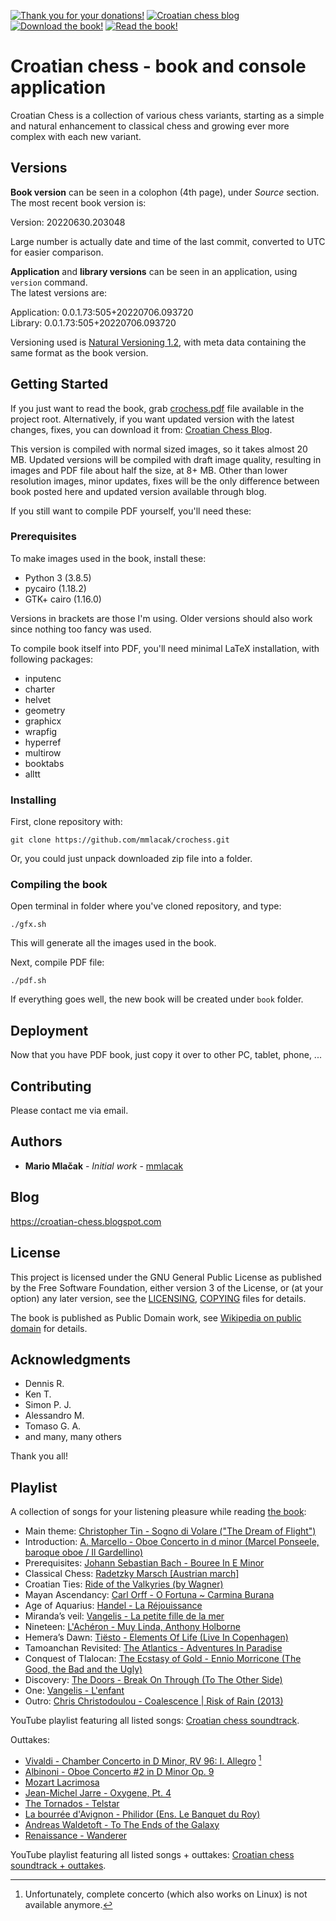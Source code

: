 <span class="badge-patreon"><a href="https://patreon.com/mmlacak" title="Thank you for your donations!"><img src="https://img.shields.io/badge/Patreon-Thank_you_for_your_donations!-F96854.svg?logo=patreon" alt="Thank you for your donations!" /></a></span>
<span class="badge-blogger"><a href="https://croatian-chess.blogspot.com/" title="Croatian chess blog"><img src="https://img.shields.io/badge/Blogger-Croatian_chess_blog-FF5722.svg?logo=blogger" alt="Croatian chess blog" /></a></span>
<span class="badge-adobe-acrobat-reader"><a href="https://github.com/mmlacak/crochess/raw/master/crochess.pdf" title="Download the book!"><img src="https://img.shields.io/badge/Download-Croatian_chess_book-3333FF.svg?logo=adobe-acrobat-reader" alt="Download the book!" /></a></span>
<span class="badge-adobe-acrobat-reader"><a href="https://github.com/mmlacak/crochess/blob/master/crochess.pdf" title="Read the book!"><img src="https://img.shields.io/badge/Read-Croatian_chess_book-EC1C24.svg?logo=adobe-acrobat-reader" alt="Read the book!" /></a></span>
<!-- span class="badge-adobe-acrobat-reader"><a href="https://raw.githubusercontent.com/mmlacak/crochess/master/crochess.pdf" title="Download the book!"><img src="https://img.shields.io/badge/Read-Croatian_chess_book-9999FF.svg?logo=adobe-acrobat-reader" alt="Download the book!" /></a></span -->

<!--- ![Lines of code](https://img.shields.io/tokei/lines/github/mmlacak/crochess) -->
<!--- ![GitHub code size in bytes](https://img.shields.io/github/languages/code-size/mmlacak/crochess) -->
<!--- ![GitHub commit activity](https://img.shields.io/github/commit-activity/m/mmlacak/crochess) -->
<!--- ![GitHub last commit](https://img.shields.io/github/last-commit/mmlacak/crochess) -->
<!--- ![GitHub](https://img.shields.io/github/license/mmlacak/crochess) -->


# Croatian chess - book and console application

Croatian Chess is a collection of various chess variants,
starting as a simple and natural enhancement to classical
chess and growing ever more complex with each new variant.

## Versions

**Book version** can be seen in a colophon (4th page), under *Source* section. \
The most recent book version is:

Version: 20220630.203048 <!--- readme-new-book-version-squished-utc-date-time-place-marker -->

Large number is actually date and time of the last commit,
converted to UTC for easier comparison.

**Application** and **library versions** can be seen in an application, using `version` command. \
The latest versions are:

Application: 0.0.1.73:505+20220706.093720 <!--- readme-new-app-version-major-minor-feature-commit+meta~breaks-place-marker --> \
Library: 0.0.1.73:505+20220706.093720 <!--- readme-new-lib-version-major-minor-feature-commit+meta~breaks-place-marker -->

Versioning used is [Natural Versioning 1.2](https://croatian-chess.blogspot.com/p/natver.html),
with meta data containing the same format as the book version.

## Getting Started

If you just want to read the book, grab [crochess.pdf](crochess.pdf)
file available in the project root. Alternatively, if you
want updated version with the latest changes, fixes, you
can download it from:
[Croatian Chess Blog](http://croatian-chess.blogspot.com/p/preview.html).

This version is compiled with normal sized images, so it
takes almost 20 MB. Updated versions will be compiled with
draft image quality, resulting in images and PDF file about
half the size, at 8+ MB. Other than lower resolution images,
minor updates, fixes will be the only difference between
book posted here and updated version available through blog.

If you still want to compile PDF yourself, you'll need these:

### Prerequisites

To make images used in the book, install these:
- Python 3 (3.8.5)
- pycairo (1.18.2)
- GTK+ cairo (1.16.0)

Versions in brackets are those I'm using. Older versions
should also work since nothing too fancy was used.

To compile book itself into PDF, you'll need minimal LaTeX
installation, with following packages:
  - inputenc
  - charter
  - helvet
  - geometry
  - graphicx
  - wrapfig
  - hyperref
  - multirow
  - booktabs
  - alltt

### Installing

First, clone repository with:

```
git clone https://github.com/mmlacak/crochess.git
```

Or, you could just unpack downloaded zip file into a folder.

### Compiling the book

Open terminal in folder where you've cloned repository, and type:

```
./gfx.sh
```

This will generate all the images used in the book.

Next, compile PDF file:

```
./pdf.sh
```

If everything goes well, the new book will be created under `book` folder.

## Deployment

Now that you have PDF book, just copy it over to other PC, tablet, phone, ...

## Contributing

Please contact me via email.

## Authors

* **Mario Mlačak** - *Initial work* - [mmlacak](https://github.com/mmlacak)

## Blog

https://croatian-chess.blogspot.com

## License

This project is licensed under the GNU General Public License as published by
the Free Software Foundation, either version 3 of the License, or (at your
option) any later version, see the [LICENSING](LICENSING), [COPYING](COPYING)
files for details.

The book is published as Public Domain work, see
[Wikipedia on public domain](https://en.wikipedia.org/wiki/Public_domain)
for details.

## Acknowledgments

* Dennis R.
* Ken T.
* Simon P. J.
* Alessandro M.
* Tomaso G. A.
* and many, many others

Thank you all!

## Playlist

A collection of songs for your listening pleasure while reading [the book](crochess.pdf):

* Main theme: [Christopher Tin - Sogno di Volare ("The Dream of Flight")](https://www.youtube.com/watch?v=WQYN2P3E06s)
* Introduction: [A. Marcello - Oboe Concerto in d minor (Marcel Ponseele, baroque oboe / Il Gardellino)](https://www.youtube.com/watch?v=vE2O_yfgtBU)
* Prerequisites: [Johann Sebastian Bach - Bouree In E Minor](https://www.youtube.com/watch?v=APNI2CC0k6A)
* Classical Chess: [Radetzky Marsch [Austrian march]](https://www.youtube.com/watch?v=Y1yvzngMqu4)
* Croatian Ties: [Ride of the Valkyries (by Wagner)](https://www.youtube.com/watch?v=UCO8DQ9ocos)
* Mayan Ascendancy: [Carl Orff - O Fortuna ~ Carmina Burana](https://www.youtube.com/watch?v=GXFSK0ogeg4)
* Age of Aquarius: [Handel - La Réjouissance](https://www.youtube.com/watch?v=KMslsg-NWWU)
* Miranda’s veil: [Vangelis - La petite fille de la mer](https://www.youtube.com/watch?v=UdPOCQGYwrk)
* Nineteen: [L'Achéron - Muy Linda, Anthony Holborne](https://www.youtube.com/watch?v=-3wgZZ9qu34)
* Hemera’s Dawn: [Tiësto - Elements Of Life (Live In Copenhagen)](https://www.youtube.com/watch?v=r0lvZuZeEMw)
* Tamoanchan Revisited: [The Atlantics - Adventures In Paradise](https://www.youtube.com/watch?v=J9c8acZnfnQ)
* Conquest of Tlalocan: [The Ecstasy of Gold - Ennio Morricone (The Good, the Bad and the Ugly)](https://www.youtube.com/watch?v=PYI09PMNazw)
* Discovery: [The Doors - Break On Through (To The Other Side)](https://www.youtube.com/watch?v=-r679Hhs9Zs)
* One: [Vangelis - L'enfant](https://www.youtube.com/watch?v=VwLtjnNIS9M)
* Outro: [Chris Christodoulou - Coalescence | Risk of Rain (2013)](https://www.youtube.com/watch?v=ysPtBjY8o_A)

YouTube playlist featuring all listed songs: [Croatian chess soundtrack](https://www.youtube.com/watch?v=WQYN2P3E06s&list=PLcLt6RezizPpCuR2Om646OVN1e3-xSiGj).

Outtakes:

* [Vivaldi - Chamber Concerto in D Minor, RV 96: I. Allegro](https://www.youtube.com/watch?v=sQOegZhWJmI) [^rv96]
* [Albinoni - Oboe Concerto #2 in D Minor Op. 9](https://www.youtube.com/watch?v=LjgndGuy77o)
* [Mozart Lacrimosa](https://www.youtube.com/watch?v=t6Hz6oscEPc)
* [Jean-Michel Jarre - Oxygene, Pt. 4](https://www.youtube.com/watch?v=kSIMVnPA994)
* [The Tornados - Telstar](https://www.youtube.com/watch?v=SQdDjy1UtW4)
* [La bourrée d'Avignon - Philidor (Ens. Le Banquet du Roy)](https://www.youtube.com/watch?v=GrtryY5xZjM)
* [Andreas Waldetoft - To The Ends of the Galaxy](https://www.youtube.com/watch?v=FuELLd3Ec4U)
* [Renaissance - Wanderer](https://www.youtube.com/watch?v=AwJugy5Soto)

YouTube playlist featuring all listed songs + outtakes: [Croatian chess soundtrack + outtakes](https://www.youtube.com/watch?v=WQYN2P3E06s&list=PLcLt6RezizPqG2NZhkRy0CO68jH7MDXdg).

[^rv96]: Unfortunately, complete concerto (which also works on Linux) is not available anymore.
